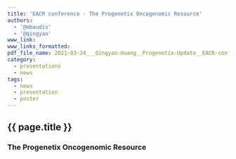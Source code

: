 ```yaml
---
title: 'EACR conference - The Progenetix Oncogenomic Resource'
authors:
  - '@mbaudis'
  - '@qingyao'
www_link:
www_links_formatted:
pdf_file_name: 2021-03-24___Qingyao-Huang__Progenetix-Update__EACR-conference-poster.pdf
category:
  - presentations
  - news
tags:
  - news
  - presentation
  - poster
---
```


## {{ page.title }}

### The Progenetix Oncogenomic Resource

<!--more-->
